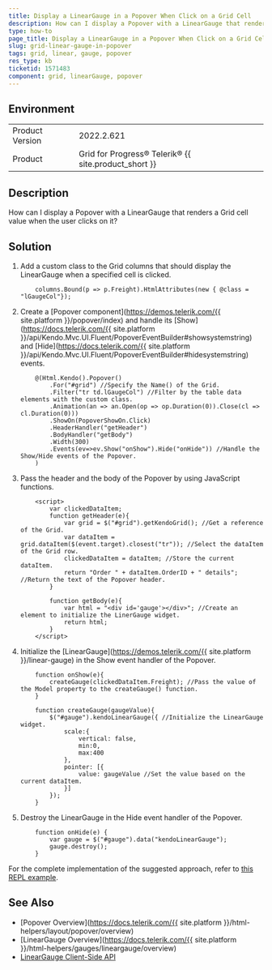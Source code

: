 ```yaml
---
title: Display a LinearGauge in a Popover When Click on a Grid Cell
description: How can I display a Popover with a LinearGauge that renders a Grid cell value on click?
type: how-to
page_title: Display a LinearGauge in a Popover When Click on a Grid Cell
slug: grid-linear-gauge-in-popover
tags: grid, linear, gauge, popover
res_type: kb
ticketid: 1571483
component: grid, linearGauge, popover
---
```


## Environment

<table>
	<tbody>
		<tr>
			<td>Product Version</td>
			<td>2022.2.621</td>
		</tr>
		<tr>
			<td>Product</td>
			<td>Grid for Progress® Telerik® {{ site.product_short }}</td>
		</tr>
	</tbody>
</table>

## Description

How can I display a Popover with a LinearGauge that renders a Grid cell value when the user clicks on it?

## Solution

1. Add a custom class to the Grid columns that should display the LinearGauge when a specified cell is clicked.

    ```
        columns.Bound(p => p.Freight).HtmlAttributes(new { @class = "lGaugeCol"});
    ```

1. Create a [Popover component](https://demos.telerik.com/{{ site.platform }}/popover/index) and handle its [Show](https://docs.telerik.com/{{ site.platform }}/api/Kendo.Mvc.UI.Fluent/PopoverEventBuilder#showsystemstring) and [Hide](https://docs.telerik.com/{{ site.platform }}/api/Kendo.Mvc.UI.Fluent/PopoverEventBuilder#hidesystemstring) events.

    ```
        @(Html.Kendo().Popover()
            .For("#grid") //Specify the Name() of the Grid.
            .Filter("tr td.lGaugeCol") //Filter by the table data elements with the custom class.
            .Animation(an => an.Open(op => op.Duration(0)).Close(cl => cl.Duration(0)))
            .ShowOn(PopoverShowOn.Click)
            .HeaderHandler("getHeader")
            .BodyHandler("getBody")
            .Width(300)
            .Events(ev=>ev.Show("onShow").Hide("onHide")) //Handle the Show/Hide events of the Popover.
        )

    ```

1. Pass the header and the body of the Popover by using JavaScript functions.

    ```
        <script>
            var clickedDataItem;
            function getHeader(e){
                var grid = $("#grid").getKendoGrid(); //Get a reference of the Grid.
                var dataItem = grid.dataItem($(event.target).closest("tr")); //Select the dataItem of the Grid row.
                clickedDataItem = dataItem; //Store the current dataItem.
                return "Order " + dataItem.OrderID + " details"; //Return the text of the Popover header.
            }

            function getBody(e){
                var html = "<div id='gauge'></div>"; //Create an element to initialize the LinerGauge widget.
                return html;      
            }
        </script>

    ```

1. Initialize the [LinearGauge](https://demos.telerik.com/{{ site.platform }}/linear-gauge) in the Show event handler of the Popover.

    ```
        function onShow(e){
            createGauge(clickedDataItem.Freight); //Pass the value of the Model property to the createGauge() function.
        }

        function createGauge(gaugeValue){
            $("#gauge").kendoLinearGauge({ //Initialize the LinearGauge widget.
                scale:{
                    vertical: false,
                    min:0,
                    max:400
                },
                pointer: [{
                    value: gaugeValue //Set the value based on the current dataItem.
                }]
            });
        }

    ```

1. Destroy the LinearGauge in the Hide event handler of the Popover.

    ```
        function onHide(e) {
            var gauge = $("#gauge").data("kendoLinearGauge");
            gauge.destroy();
        }
    ```

For the complete implementation of the suggested approach, refer to [this REPL example](https://netcorerepl.telerik.com/mwkVvyPp311T2IIJ53).


## See Also
 * [Popover Overview](https://docs.telerik.com/{{ site.platform }}/html-helpers/layout/popover/overview)
 * [LinearGauge Overview](https://docs.telerik.com/{{ site.platform }}/html-helpers/gauges/lineargauge/overview)
 * [LinearGauge Client-Side API](https://docs.telerik.com/kendo-ui/api/javascript/dataviz/ui/lineargauge)
